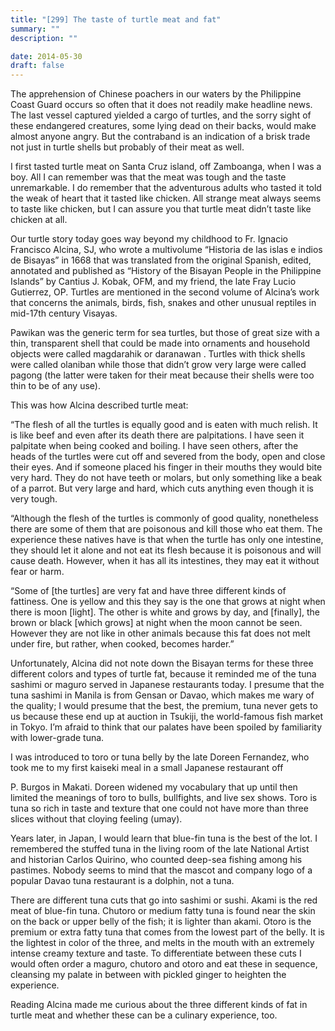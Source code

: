 ```yaml
---
title: "[299] The taste of turtle meat and fat"
summary: ""
description: ""

date: 2014-05-30
draft: false
---
```


The apprehension of Chinese poachers in our waters by the Philippine Coast Guard occurs so often that it does not readily make headline news. The last vessel captured yielded a cargo of turtles, and the sorry sight of these endangered creatures, some lying dead on their backs, would make almost anyone angry. But the contraband is an indication of a brisk trade not just in turtle shells but probably of their meat as well.

I first tasted turtle meat on Santa Cruz island, off Zamboanga, when I was a boy. All I can remember was that the meat was tough and the taste unremarkable. I do remember that the adventurous adults who tasted it told the weak of heart that it tasted like chicken. All strange meat always seems to taste like chicken, but I can assure you that turtle meat didn’t taste like chicken at all.

Our turtle story today goes way beyond my childhood to Fr. Ignacio Francisco Alcina, SJ, who wrote a multivolume “Historia de las islas e indios de Bisayas” in 1668 that was translated from the original Spanish, edited, annotated and published as “History of the Bisayan People in the Philippine Islands” by Cantius J. Kobak, OFM, and my friend, the late Fray Lucio Gutierrez, OP. Turtles are mentioned in the second volume of Alcina’s work that concerns the animals, birds, fish, snakes and other unusual reptiles in mid-17th century Visayas.

Pawikan was the generic term for sea turtles, but those of great size with a thin, transparent shell that could be made into ornaments and household objects were called magdarahik  or daranawan . Turtles with thick shells were called olaniban while those that didn’t grow very large were called pagong  (the latter were taken for their meat because their shells were too thin to be of any use).

This was how Alcina described turtle meat:

“The flesh of all the turtles is equally good and is eaten with much relish. It is like beef and even after its death there are palpitations. I have seen it palpitate when being cooked and boiling. I have seen others, after the heads of the turtles were cut off and severed from the body, open and close their eyes. And if someone placed his finger in their mouths they would bite very hard. They do not have teeth or molars, but only something like a beak of a parrot. But very large and hard, which cuts anything even though it is very tough.

“Although the flesh of the turtles is commonly of good quality, nonetheless there are some of them that are poisonous and kill those who eat them. The experience these natives have is that when the turtle has only one intestine, they should let it alone and not eat its flesh because it is poisonous and will cause death. However, when it has all its intestines, they may eat it without fear or harm.

“Some of [the turtles] are very fat and have three different kinds of fattiness. One is yellow and this they say is the one that grows at night when there is moon [light]. The other is white and grows by day, and [finally], the brown or black [which grows] at night when the moon cannot be seen. However they are not like in other animals because this fat does not melt under fire, but rather, when cooked, becomes harder.”

Unfortunately, Alcina did not note down the Bisayan terms for these three different colors and types of turtle fat, because it reminded me of the tuna sashimi or maguro served in Japanese restaurants today. I presume that the tuna sashimi in Manila is from Gensan or Davao, which makes me wary of the quality; I would presume that the best, the premium, tuna never gets to us because these end up at auction in Tsukiji, the world-famous fish market in Tokyo. I’m afraid to think that our palates have been spoiled by familiarity with lower-grade tuna.

I was introduced to toro or tuna belly by the late Doreen Fernandez, who took me to my first kaiseki meal in a small Japanese restaurant off

P. Burgos in Makati. Doreen widened my vocabulary that up until then limited the meanings of toro to bulls, bullfights, and live sex shows. Toro is tuna so rich in taste and texture that one could not have more than three slices without that cloying feeling (umay).

Years later, in Japan, I would learn that blue-fin tuna is the best of the lot. I remembered the stuffed tuna in the living room of the late National Artist and historian Carlos Quirino, who counted deep-sea fishing among his pastimes. Nobody seems to mind that the mascot and company logo of a popular Davao tuna restaurant is a dolphin, not a tuna.

There are different tuna cuts that go into sashimi or sushi. Akami is the red meat of blue-fin tuna. Chutoro or medium fatty tuna is found near the skin on the back or upper belly of the fish; it is lighter than akami. Otoro is the premium or extra fatty tuna that comes from the lowest part of the belly. It is the lightest in color of the three, and melts in the mouth with an extremely intense creamy texture and taste. To differentiate between these cuts I would often order a maguro, chutoro and otoro and eat these in sequence, cleansing my palate in between with pickled ginger to heighten the experience.

Reading Alcina made me curious about the three different kinds of fat in turtle meat and whether these can be a culinary experience, too.
